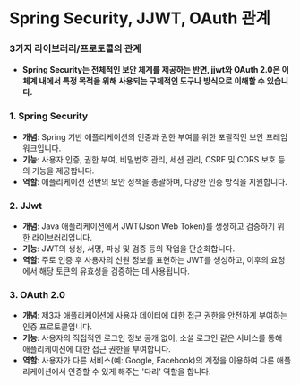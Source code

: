 # Spring Security, JJWT, OAuth 관계

### 3가지 라이브러리/프로토콜의 관계

-  **Spring Security는 전체적인 보안 체계를 제공하는 반면, jjwt와 OAuth 2.0은 이 체계 내에서 특정 목적을 위해 사용되는 구체적인 도구나 방식으로 이해할 수 있습니다.**

### 1. Spring Security

- **개념**: Spring 기반 애플리케이션의 인증과 권한 부여를 위한 포괄적인 보안 프레임워크입니다.
- **기능**: 사용자 인증, 권한 부여, 비밀번호 관리, 세션 관리, CSRF 및 CORS 보호 등의 기능을 제공합니다.
- **역할**: 애플리케이션 전반의 보안 정책을 총괄하며, 다양한 인증 방식을 지원합니다.

### 2. JJwt

- **개념**: Java 애플리케이션에서 JWT(Json Web Token)를 생성하고 검증하기 위한 라이브러리입니다.
- **기능**: JWT의 생성, 서명, 파싱 및 검증 등의 작업을 단순화합니다.
- **역할**: 주로 인증 후 사용자의 신원 정보를 표현하는 JWT를 생성하고, 이후의 요청에서 해당 토큰의 유효성을 검증하는 데 사용됩니다.

### 3. OAuth 2.0

- **개념**: 제3자 애플리케이션에 사용자 데이터에 대한 접근 권한을 안전하게 부여하는 인증 프로토콜입니다.
- **기능**: 사용자의 직접적인 로그인 정보 공개 없이, 소셜 로그인 같은 서비스를 통해 애플리케이션에 대한 접근 권한을 부여합니다.
- **역할**: 사용자가 다른 서비스(예: Google, Facebook)의 계정을 이용하여 다른 애플리케이션에서 인증할 수 있게 해주는 '다리' 역할을 합니다.